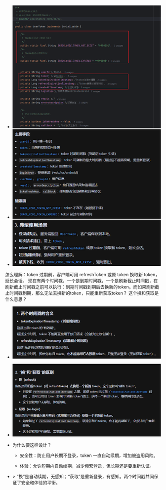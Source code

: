 - ![image-20250712111837572](../../_pic_/image-20250712111837572.png)
- ![image-20250712111858842](../../_pic_/image-20250712111858842.png)
- ![image-20250712112137010](../../_pic_/image-20250712112137010.png)

怎么理解：token 过期前，客户端可用 refreshToken 或原 token 换取新 token，延长会话。  现在有两个时间戳，一个是到期时间戳，一个是刷新截止时间戳，在刷新截止时间戳之前可以执行：到期时间戳到期后去换新的token。而如果刷新截止时间戳到期，那么无法去换新的token，只能重新获取token？  这个换和获取是什么意思？

- ![image-20250712112157529](../../_pic_/image-20250712112157529.png)

- ![image-20250712112217073](../../_pic_/image-20250712112217073.png)

- 为什么要这样设计？

  - 安全性：防止用户长期不登录，token 一直自动续期，增加被盗用风险。

  - 体验：允许短期内自动续期，减少频繁登录，但长期还是要重新认证。

- \> “换”是自动续期，无感知；“获取”是重新登录，有感知。两个时间戳共同保证了安全和体验的平衡。

